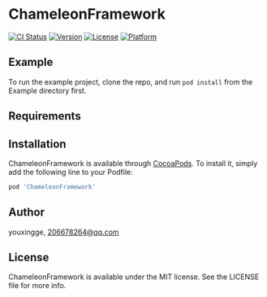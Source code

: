 # ChameleonFramework

[![CI Status](https://img.shields.io/travis/youxingge/ChameleonFramework.svg?style=flat)](https://travis-ci.org/youxingge/ChameleonFramework)
[![Version](https://img.shields.io/cocoapods/v/ChameleonFramework.svg?style=flat)](https://cocoapods.org/pods/ChameleonFramework)
[![License](https://img.shields.io/cocoapods/l/ChameleonFramework.svg?style=flat)](https://cocoapods.org/pods/ChameleonFramework)
[![Platform](https://img.shields.io/cocoapods/p/ChameleonFramework.svg?style=flat)](https://cocoapods.org/pods/ChameleonFramework)

## Example

To run the example project, clone the repo, and run `pod install` from the Example directory first.

## Requirements

## Installation

ChameleonFramework is available through [CocoaPods](https://cocoapods.org). To install
it, simply add the following line to your Podfile:

```ruby
pod 'ChameleonFramework'
```

## Author

youxingge, 206678264@qq.com

## License

ChameleonFramework is available under the MIT license. See the LICENSE file for more info.
